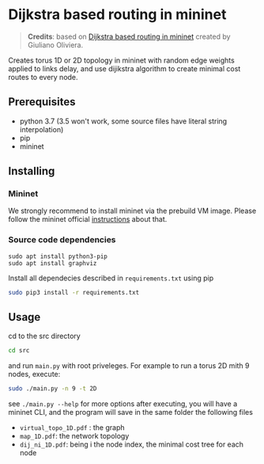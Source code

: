 # Dijkstra based routing in mininet

> **Credits**: based on [Dijkstra based routing in mininet](https://github.com/giuliano-oliveira/rc2t1) created by Giuliano Oliviera.

Creates torus 1D or 2D topology in mininet with random edge weights applied to links delay, and use dijikstra algorithm to create minimal cost routes to every node.

## Prerequisites

* python 3.7 (3.5 won't work, some source files have literal string interpolation)
* pip
* mininet

## Installing

### Mininet

We strongly recommend to install mininet via the prebuild VM image. Please follow the mininet official [instructions](http://mininet.org/download/) about that.

### Source code dependencies

```
sudo apt install python3-pip
sudo apt install graphviz
```

Install all dependecies described in `requirements.txt` using pip

```bash
sudo pip3 install -r requirements.txt
```

## Usage
cd to the src directory 

```bash
cd src
```
and run `main.py` with root priveleges. For example to run a torus 2D mith 9 nodes, execute:
```bash
sudo ./main.py -n 9 -t 2D
```
see `./main.py --help` for more options
after executing, you will have a mininet CLI, and the program will save in the same folder the following files

* `virtual_topo_1D.pdf` : the graph
* `map_1D.pdf`: the network topology
* `dij_ni_1D.pdf`: being i the node index, the minimal cost tree for each node

